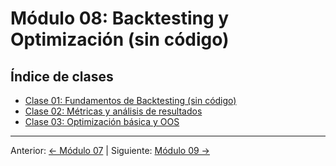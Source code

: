 # Módulo 08: Backtesting y Optimización (sin código)

## Índice de clases
- [Clase 01: Fundamentos de Backtesting (sin código)](Clase_01_Fundamentos_de_Backtesting_Sin_Codigo.md)
- [Clase 02: Métricas y análisis de resultados](Clase_02_Metricas_y_Analisis_de_Resultados.md)
- [Clase 03: Optimización básica y OOS](Clase_03_Optimizacion_Basica_y_OOS.md)

---
Anterior: [← Módulo 07](../07_Plataformas_y_Herramientas/README.md) | Siguiente: [Módulo 09 →](../09_Trading_Avanzado_y_Algoritmico/README.md)
